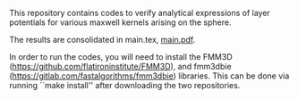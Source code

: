This repository contains codes to verify analytical expressions
of layer potentials for various maxwell kernels arising on the sphere.

The results are consolidated in main.tex, [main.pdf](main.pdf).

In order to run the codes, you will need to install the FMM3D
(https://github.com/flatironinstitute/FMM3D), and fmm3dbie
(https://gitlab.com/fastalgorithms/fmm3dbie) libraries. This can be done
via running ``make install'' after downloading the two repositories.
